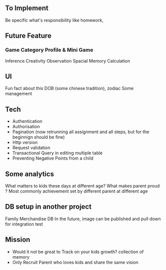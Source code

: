 ## To Implement

Be specific what's responsibility like homework,

## Future Feature

### Game Category Profile & Mini Game

Inference
Creativity
Observation
Spacial
Memory
Calculation

## UI

Fun fact about this DOB (some chinese tradition), zodiac
Some management

## Tech

- Authentication
- Authorisation
- Pagination (now retrunning all assignment and all steps, but for the beginnign should be fine)
- Http version 
- Request validation
- Transactional Query in editing multiple table
- Preventing Negative Points from a child

## Some analytics

What matters to kids these days at different age?
What makes parent proud ? Most commonly achievement set by different parent at different age

## DB setup in another project

Family Merchandise DB
In the future, image can be published and pull down for integration test

## Mission

- Would it not be great to Track on your kids growth? collection of memory
- Only Recruit Parent who loves kids and share the same vision